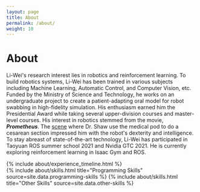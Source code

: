 ```yaml
---
layout: page
title: About
permalink: /about/
weight: 10
---
```


# **About**
Li-Wei's research interest lies in robotics and reinforcement learning. To build robotics systems, Li-Wei has been trained in various subjects including Machine Learning, Automatic Control, and Computer Vision, etc. Funded by the Ministry of Science and Technology, he works on an undergraduate project to create a patient-adapting oral model for robot swabbing in high-fidelity simulation. His enthusiasm earned him the Presidential Award while taking several upper-division courses and master-level courses. His interest in robotics stemmed from the movie, _**Prometheus**_. The [scene](https://youtu.be/NUhjlb96mA8) where Dr. Shaw use the medical pod to do a cesarean section impressed him with the robot's dexterity and intelligence. To stay abreast of state-of-the-art technology, Li-Wei has participated in Taoyuan ROS summer school 2021 and Nvidia GTC 2021. He is currently exploring reinforcement learning in Isaac Gym and ROS.


<div class="row">
{% include about/experience_timeline.html %}
</div>

<div class="row">
{% include about/skills.html title="Programming Skills" source=site.data.programming-skills %}
{% include about/skills.html title="Other Skills" source=site.data.other-skills %}
</div>